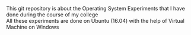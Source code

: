 This git repository is about the Operating System Experiments that I have done during the course of my college 
<Br>
All these experiments are done on Ubuntu (16.04) with the help of Virtual Machine on Windows
